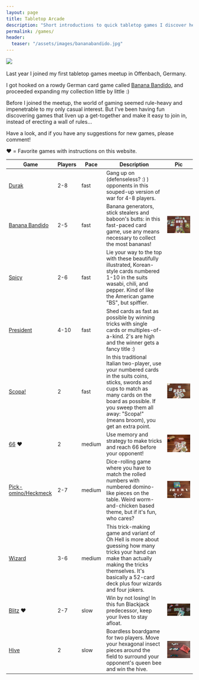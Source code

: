 ```yaml
---
layout: page
title: Tabletop Arcade
description: "Short introductions to quick tabletop games I discover here, there and everywhere."
permalink: /games/
header:
  teaser: "/assets/images/bananabandido.jpg"
---
```

<a href="https://boardgamegeek.com/user/Brianingermany"><img src="https://boardgamegeek.com/jswidget.php?username=Brianingermany&numitems=6&header=1&text=none&images=medium&show=random&imagesonly=1&imagepos=right&inline=1&domains%5B%5D=boardgame&imagewidget=1" border="0"/></a>
   
Last year I joined my first tabletop games meetup in Offenbach, Germany.

I got hooked on a rowdy German card game called [Banana Bandido](https://thejunkyard.cc/games/#:~:text=Modern%20Games-,Banana%20Bandido,-Banana%20generators%2C%20stick), and proceeded expanding my collection little by little :)

Before I joined the meetup, the world of gaming seemed rule-heavy and impenetrable to my only casual interest. But I've been having fun discovering games that liven up a get-together and make it easy to join in, instead of erecting a wall of rules...

Have a look, and if you have any suggestions for new games, please comment!

:heart: = Favorite games with instructions on this website.

| Game                                                                        | Players | Pace   | Description                                                                                                                                                                                                                              | Pic                                                                 |
| --------------------------------------------------------------------------- | ------- | ------ | ---------------------------------------------------------------------------------------------------------------------------------------------------------------------------------------------------------------------------------------- | ------------------------------------------------------------------- |
| [Durak](https://boardgamegeek.com/boardgame/29351/durak)                    | 2-8     | fast   | Gang up on (defenseless? :) ) opponents in this souped-up version of war for 4-8 players.                                                                                                                                                |                                                                     |
| [Banana Bandido](https://boardgamegeek.com/boardgame/290462/banana-bandido) | 2-5     | fast   | Banana generators, stick stealers and baboon's butts: in this fast-paced card game, use any means necessary to collect the most bananas!                                                                                                 | <img src="/assets/images/bananabandido.jpg"  alt="bananabandido">   |
| [Spicy](https://boardgamegeek.com/boardgame/299169/spicy)                   | 2-6     | fast   | Lie your way to the top with these beautifully illustrated, Korean-style cards numbered 1-10 in the suits wasabi, chili, and pepper. Kind of like the American game "BS", but spiffier.                                                  |                                                                     |
| [President](https://boardgamegeek.com/boardgame/6748/scum-food-chain-game)  | 4-10    | fast   | Shed cards as fast as possible by winning tricks with single cards or multiples-of-a-kind. 2's are high and the winner gets a fancy title :)                                                                                             |                                                                     |
| [Scopa!](https://boardgamegeek.com/boardgame/15889/scopa)                   | 2       | fast   | In this traditional Italian two-player, use your numbered cards in the suits coins, sticks, swords and cups to match as many cards on the board as possible. If you sweep them all away: "Scopa!" (means broom), you get an extra point. | <img src="/assets/images/scopa.jpg" alt="scopa">                    |
| [66](https://thejunkyard.cc/2022/10/09/sixty-six_cardgame.html) :heart:      | 2       | medium | Use memory and strategy to make tricks and reach 66 before your opponent!                                                                                                                                                                | <img src="/assets/images/66.jpg"  alt="66">                         |
| [Pick-omino/Heckmeck](https://boardgamegeek.com/boardgame/15818/pickomino)  | 2-7     | medium | Dice-rolling game where you have to match the rolled numbers with numbered domino-like pieces on the table. Weird worm-and-chicken based theme, but if it's fun, who cares?                                                              | <img src="/assets/images/heckmeck.jpg" alt="heckmeck">              |
| [Wizard](https://boardgamegeek.com/boardgame/1465/wizard)                   | 3-6     | medium | This trick-making game and variant of Oh Hell is more about guessing how many tricks your hand can make than actually making the tricks themselves. It's basically a 52-card deck plus four wizards and four jokers.                     |                                                                     |
| [Blitz](https://thejunkyard.cc/2022/10/09/blitz_cardgame.html)  :heart:      | 2-7     | slow   | Win by not losing! In this fun Blackjack predecessor, keep your lives to stay afloat.                                                                                                                                                    | <img src="/assets/images/blitz.jpg" alt="blitz">                    |
| [Hive](https://boardgamegeek.com/boardgame/2655/hive)                       | 2       | slow   | Boardless boardgame for two players. Move your hexagonal insect pieces around the field to surround your opponent's queen bee and win the hive.                                                                                          | <img src="/assets/images/hive.jpg" alt="hive">                      |


<script src="https://utteranc.es/client.js"
  repo="BrianInGermany/BrianInGermany.github.io"
  issue-term="pathname"
  theme="github-light"
  crossorigin="anonymous"
  async>
</script>
